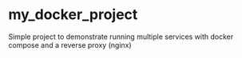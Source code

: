 # my_docker_project
Simple project to demonstrate running multiple services with docker compose and a reverse proxy (nginx)

